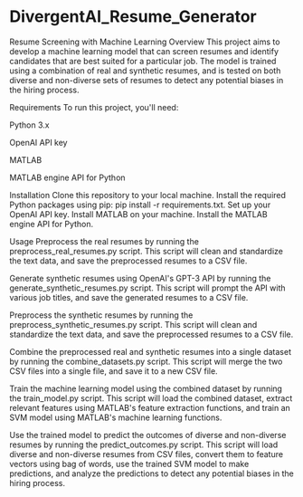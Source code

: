 # DivergentAI_Resume_Generator
Resume Screening with Machine Learning
Overview
This project aims to develop a machine learning model that can screen resumes and identify candidates that are best suited for a particular job. The model is trained using a combination of real and synthetic resumes, and is tested on both diverse and non-diverse sets of resumes to detect any potential biases in the hiring process.

Requirements
To run this project, you'll need:

Python 3.x

OpenAI API key

MATLAB

MATLAB engine API for Python


Installation
Clone this repository to your local machine.
Install the required Python packages using pip: pip install -r requirements.txt.
Set up your OpenAI API key.
Install MATLAB on your machine.
Install the MATLAB engine API for Python.

Usage
Preprocess the real resumes by running the preprocess_real_resumes.py script. This script will clean and standardize the text data, and save the preprocessed resumes to a CSV file.

Generate synthetic resumes using OpenAI's GPT-3 API by running the generate_synthetic_resumes.py script. This script will prompt the API with various job titles, and save the generated resumes to a CSV file.

Preprocess the synthetic resumes by running the preprocess_synthetic_resumes.py script. This script will clean and standardize the text data, and save the preprocessed resumes to a CSV file.

Combine the preprocessed real and synthetic resumes into a single dataset by running the combine_datasets.py script. This script will merge the two CSV files into a single file, and save it to a new CSV file.

Train the machine learning model using the combined dataset by running the train_model.py script. This script will load the combined dataset, extract relevant features using MATLAB's feature extraction functions, and train an SVM model using MATLAB's machine learning functions.

Use the trained model to predict the outcomes of diverse and non-diverse resumes by running the predict_outcomes.py script. This script will load diverse and non-diverse resumes from CSV files, convert them to feature vectors using bag of words, use the trained SVM model to make predictions, and analyze the predictions to detect any potential biases in the hiring process.
